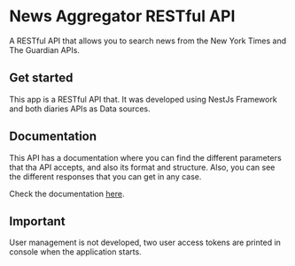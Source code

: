 # News Aggregator RESTful API
A RESTful API that allows you to search news from the New York Times and The Guardian APIs.

## Get started
This app is a RESTful API that. It was developed using NestJs Framework and both diaries APIs as Data sources.


## Documentation

This API has a documentation where you can find the different parameters that tha API accepts, and also its format and structure. Also, you can see the different responses that you can get in any case.

Check the documentation [here](https://documenter.getpostman.com/view/19615387/UVkvHsNx).

## Important

User management is not developed, two user access tokens are printed in console when the application starts.

## 
 
